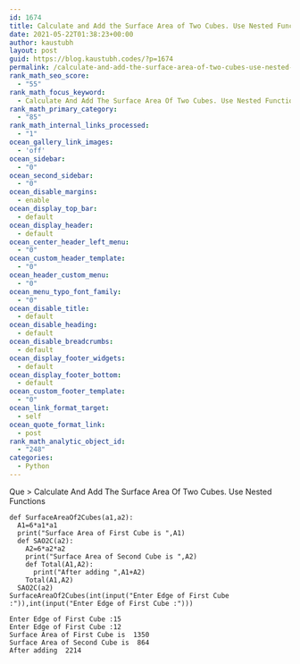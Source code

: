 ```yaml
---
id: 1674
title: Calculate and Add the Surface Area of Two Cubes. Use Nested Functions
date: 2021-05-22T01:38:23+00:00
author: kaustubh
layout: post
guid: https://blog.kaustubh.codes/?p=1674
permalink: /calculate-and-add-the-surface-area-of-two-cubes-use-nested-functions/
rank_math_seo_score:
  - "55"
rank_math_focus_keyword:
  - Calculate And Add The Surface Area Of Two Cubes. Use Nested Functions
rank_math_primary_category:
  - "85"
rank_math_internal_links_processed:
  - "1"
ocean_gallery_link_images:
  - 'off'
ocean_sidebar:
  - "0"
ocean_second_sidebar:
  - "0"
ocean_disable_margins:
  - enable
ocean_display_top_bar:
  - default
ocean_display_header:
  - default
ocean_center_header_left_menu:
  - "0"
ocean_custom_header_template:
  - "0"
ocean_header_custom_menu:
  - "0"
ocean_menu_typo_font_family:
  - "0"
ocean_disable_title:
  - default
ocean_disable_heading:
  - default
ocean_disable_breadcrumbs:
  - default
ocean_display_footer_widgets:
  - default
ocean_display_footer_bottom:
  - default
ocean_custom_footer_template:
  - "0"
ocean_link_format_target:
  - self
ocean_quote_format_link:
  - post
rank_math_analytic_object_id:
  - "248"
categories:
  - Python
---
```

Que > Calculate And Add The Surface Area Of Two Cubes. Use Nested Functions

<pre class="wp-block-code"><code>def SurfaceAreaOf2Cubes(a1,a2):
  A1=6*a1*a1
  print("Surface Area of First Cube is ",A1)
  def SAO2C(a2):
    A2=6*a2*a2
    print("Surface Area of Second Cube is ",A2)
    def Total(A1,A2):
      print("After adding ",A1+A2)
    Total(A1,A2)
  SAO2C(a2)
SurfaceAreaOf2Cubes(int(input("Enter Edge of First Cube :")),int(input("Enter Edge of First Cube :")))</code></pre>

<pre class="wp-block-code"><code>Enter Edge of First Cube :15
Enter Edge of First Cube :12
Surface Area of First Cube is  1350
Surface Area of Second Cube is  864
After adding  2214</code></pre>
